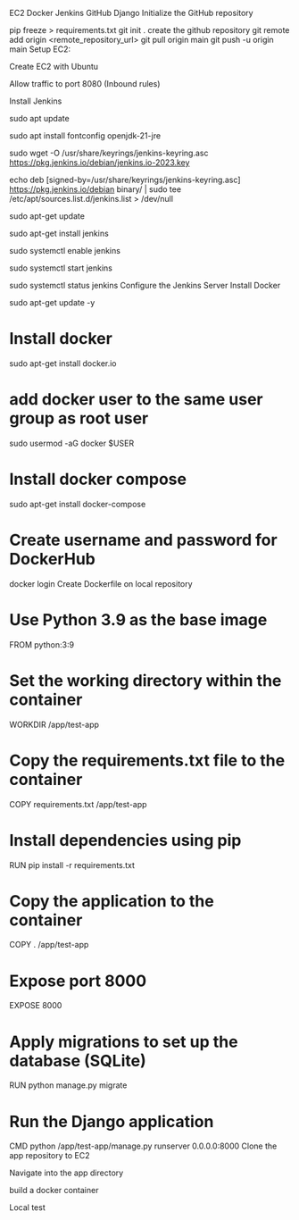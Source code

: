 EC2
Docker
Jenkins
GitHub
Django
Initialize the GitHub repository

pip freeze > requirements.txt
git init .
create the github repository
git remote add origin <remote_repository_url>
git pull origin main
git push -u origin main
Setup EC2:

Create EC2 with Ubuntu

Allow traffic to port 8080 (Inbound rules)

Install Jenkins

sudo apt update

sudo apt install fontconfig openjdk-21-jre

sudo wget -O /usr/share/keyrings/jenkins-keyring.asc https://pkg.jenkins.io/debian/jenkins.io-2023.key

echo deb [signed-by=/usr/share/keyrings/jenkins-keyring.asc] https://pkg.jenkins.io/debian binary/ | sudo tee /etc/apt/sources.list.d/jenkins.list > /dev/null

sudo apt-get update

sudo apt-get install jenkins

sudo systemctl enable jenkins

sudo systemctl start jenkins

sudo systemctl status jenkins
Configure the Jenkins Server
Install Docker

sudo apt-get update -y

# Install docker
sudo apt-get install docker.io

# add docker user to the same user group as root user
sudo usermod -aG docker $USER

# Install docker compose
sudo apt-get install docker-compose

# Create username and password for DockerHub
docker login
Create Dockerfile on local repository

# Use Python 3.9 as the base image
FROM python:3:9

# Set the working directory within the container
WORKDIR /app/test-app

# Copy the requirements.txt file to the container
COPY requirements.txt /app/test-app

# Install dependencies using pip
RUN pip install -r requirements.txt

# Copy the application to the container
COPY . /app/test-app

# Expose port 8000
EXPOSE 8000

# Apply migrations to set up the database (SQLite)
RUN python manage.py migrate

# Run the Django application
CMD python /app/test-app/manage.py runserver 0.0.0.0:8000
Clone the app repository to EC2

Navigate into the app directory

build a docker container

Local test